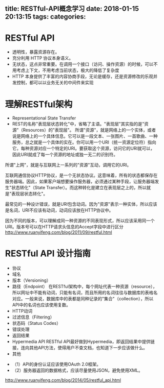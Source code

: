 title: RESTful-API概念学习
date: 2018-01-15 20:13:15
tags:
categories:
---
# RESTful API
- 透明性，暴露资源存在。
- 充分利用 HTTP 协议本身语义。
- 无状态，这点非常重要。在调用一个接口（访问、操作资源）的时候，可以不用考虑上下文，不用考虑当前状态，极大的降低了复杂度
- HTTP 本身提供了丰富的内容协商手段，无论是缓存，还是资源修改的乐观并发控制，都可以以业务无关的中间件来实现


# 理解RESTful架构
- Representational State Transfer
- REST的名称"表现层状态转化"中，省略了主语。"表现层"其实指的是"资源"（Resources）的"表现层"。
所谓"资源"，就是网络上的一个实体，或者说是网络上的一个具体信息。它可以是一段文本、一张图片、一首歌曲、一种服务，总之就是一个具体的实在。你可以用一个URI（统一资源定位符）指向它，每种资源对应一个特定的URI。要获取这个资源，访问它的URI就可以，因此URI就成了每一个资源的地址或独一无二的识别符。

所谓"上网"，就是与互联网上一系列的"资源"互动，调用它的URI。

互联网通信协议HTTP协议，是一个无状态协议。这意味着，所有的状态都保存在服务器端。因此，如果客户端想要操作服务器，必须通过某种手段，让服务器端发生"状态转化"（State Transfer）。而这种转化是建立在表现层之上的，所以就是"表现层状态转化"。


最常见的一种设计错误，就是URI包含动词。因为"资源"表示一种实体，所以应该是名词，URI不应该有动词，动词应该放在HTTP协议中。

因为不同的版本，可以理解成同一种资源的不同表现形式，所以应该采用同一个URI。版本号可以在HTTP请求头信息的Accept字段中进行区分
http://www.ruanyifeng.com/blog/2011/09/restful.html

# RESTful API 设计指南
- 协议
- 域名
- 版本（Versioning）
- 路径（Endpoint）
在RESTful架构中，每个网址代表一种资源（resource），所以网址中不能有动词，只能有名词，而且所用的名词往往与数据库的表格名对应。一般来说，数据库中的表都是同种记录的"集合"（collection），所以API中的名词也应该使用复数。
- HTTP动词
- 过滤信息（Filtering）
- 状态码（Status Codes）
- 错误处理
- 返回结果
- Hypermedia API
RESTful API最好做到Hypermedia，即返回结果中提供链接，连向其他API方法，使得用户不查文档，也知道下一步应该做什么。
- 其他
 + （1）API的身份认证应该使用OAuth 2.0框架。
 + （2）服务器返回的数据格式，应该尽量使用JSON，避免使用XML。


http://www.ruanyifeng.com/blog/2014/05/restful_api.html